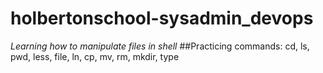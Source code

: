 # holbertonschool-sysadmin_devops
*Learning how to manipulate files in shell*
##Practicing commands:
cd, ls, pwd, less, file, ln, cp, mv, rm, mkdir, type